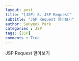 ```yaml
---
layout: post
title: "[JSP] 8. JSP Request"
subtitle: "JSP Request 알아보기"
author: SeHyeok Park
categories : JSP
tags: [JSP]
comments : True
---
```

<div id='preview' class='display-none'>
JSP Request 알아보기
</div>

